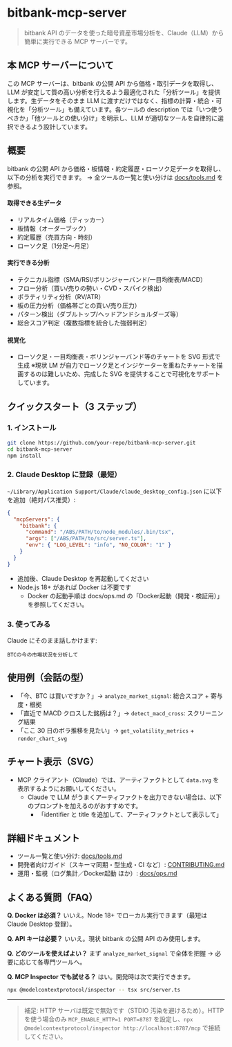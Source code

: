 # bitbank-mcp-server

> bitbank API のデータを使った暗号資産市場分析を、Claude（LLM）から簡単に実行できる MCP サーバーです。

## 本 MCP サーバーについて
この MCP サーバーは、bitbank の公開 API から価格・取引データを取得し、LLM が安定して質の高い分析を行えるよう最適化された「分析ツール」を提供します。生データをそのまま LLM に渡すだけではなく、指標の計算・統合・可視化を「分析ツール」も備えています。各ツールの description では「いつ使うべきか」「他ツールとの使い分け」を明示し、LLM が適切なツールを自律的に選択できるよう設計しています。

## 概要
bitbank の公開 API から価格・板情報・約定履歴・ローソク足データを取得し、以下の分析を実行できます。
→ 全ツールの一覧と使い分けは [docs/tools.md](docs/tools.md) を参照。

#### 取得できる生データ
- リアルタイム価格（ティッカー）
- 板情報（オーダーブック）
- 約定履歴（売買方向・時刻）
- ローソク足（1分足〜月足）

#### 実行できる分析
- テクニカル指標（SMA/RSI/ボリンジャーバンド/一目均衡表/MACD）
- フロー分析（買い/売りの勢い・CVD・スパイク検出）
- ボラティリティ分析（RV/ATR）
- 板の圧力分析（価格帯ごとの買い/売り圧力）
- パターン検出（ダブルトップ/ヘッドアンドショルダーズ等）
- 総合スコア判定（複数指標を統合した強弱判定）

#### 視覚化
- ローソク足・一目均衡表・ボリンジャーバンド等のチャートを SVG 形式で生成
  ※現状 LM が自力でローソク足とインジケーターを重ねたチャートを描画するのは難しいため、完成した SVG を提供することで可視化をサポートしています。

## クイックスタート（3 ステップ）

### 1. インストール
```bash
git clone https://github.com/your-repo/bitbank-mcp-server.git
cd bitbank-mcp-server
npm install
```

### 2. Claude Desktop に登録（最短）
`~/Library/Application Support/Claude/claude_desktop_config.json` に以下を追加（絶対パス推奨）:
```json
{
  "mcpServers": {
    "bitbank": {
      "command": "/ABS/PATH/to/node_modules/.bin/tsx",
      "args": ["/ABS/PATH/to/src/server.ts"],
      "env": { "LOG_LEVEL": "info", "NO_COLOR": "1" }
    }
  }
}
```
- 追加後、Claude Desktop を再起動してください
- Node.js 18+ があれば Docker は不要です
  - Docker の起動手順は docs/ops.md の「Docker起動（開発・検証用）」を参照してください。

### 3. 使ってみる
Claude にそのまま話しかけます:
```
BTCの今の市場状況を分析して
```

## 使用例（会話の型）
- 「今、BTC は買いですか？」→ `analyze_market_signal`: 総合スコア + 寄与度・根拠
- 「直近で MACD クロスした銘柄は？」→ `detect_macd_cross`: スクリーニング結果
- 「ここ 30 日のボラ推移を見たい」→ `get_volatility_metrics` + `render_chart_svg`

## チャート表示（SVG）
- MCP クライアント（Claude）では、アーティファクトとして `data.svg` を表示するようにお願いしてください。
  - Claude で LLM がうまくアーティファクトを出力できない場合は、以下のプロンプトを加えるのがおすすめです。
    - 「identifier と title を追加して、アーティファクトとして表示して」 

## 詳細ドキュメント
- ツール一覧と使い分け: [docs/tools.md](docs/tools.md)
- 開発者向けガイド（スキーマ同期・型生成・CI など）: [CONTRIBUTING.md](CONTRIBUTING.md)
- 運用・監視（ログ集計／Docker起動 ほか）: [docs/ops.md](docs/ops.md)

## よくある質問（FAQ）
**Q. Docker は必須？** いいえ。Node 18+ でローカル実行できます（最短は Claude Desktop 登録）。

**Q. API キーは必要？** いいえ。現状 bitbank の公開 API のみ使用します。

**Q. どのツールを使えばよい？** まず `analyze_market_signal` で全体を把握 → 必要に応じて各専門ツールへ。

**Q. MCP Inspector でも試せる？** はい。開発時は次で実行できます。
```bash
npx @modelcontextprotocol/inspector -- tsx src/server.ts
```

---

> 補足: HTTP サーバは既定で無効です（STDIO 汚染を避けるため）。HTTP を使う場合のみ `MCP_ENABLE_HTTP=1 PORT=8787` を設定し、`npx @modelcontextprotocol/inspector http://localhost:8787/mcp` で接続してください。